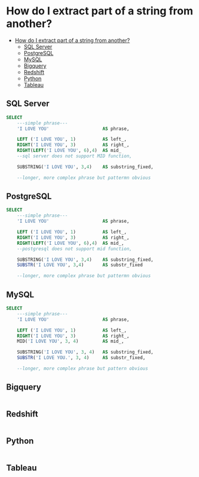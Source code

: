 
# How do I extract part of a string from another?
<!-- TOC -->

- [How do I extract part of a string from another?](#how-do-i-extract-part-of-a-string-from-another)
    - [SQL Server](#sql-server)
    - [PostgreSQL](#postgresql)
    - [MySQL](#mysql)
    - [Bigquery](#bigquery)
    - [Redshift](#redshift)
    - [Python](#python)
    - [Tableau](#tableau)

<!-- /TOC -->

## SQL Server

```sql
SELECT
    ---simple phrase---
    'I LOVE YOU'                    AS phrase,

    LEFT ('I LOVE YOU', 1)          AS left_,
    RIGHT('I LOVE YOU', 3)          AS right_,
    RIGHT(LEFT('I LOVE YOU', 6),4)  AS mid_
    --sql server does not support MID function,

    SUBSTRING('I LOVE YOU', 3,4)    AS substring_fixed,

    --longer, more complex phrase but pattermn obvious

```

## PostgreSQL

```sql
SELECT
    ---simple phrase---
    'I LOVE YOU'                    AS phrase,

    LEFT ('I LOVE YOU', 1)          AS left_,
    RIGHT('I LOVE YOU', 3)          AS right_,
    RIGHT(LEFT('I LOVE YOU', 6),4)  AS mid_,
    --postgresql does not support mid function,

    SUBSTRING('I LOVE YOU', 3,4)    AS substring_fixed,
    SUBSTR('I LOVE YOU', 3,4)       AS substr_fixed

    --longer, more complex phrase but pattermn obvious
```

## MySQL

```sql
SELECT
    ---simple phrase---
    'I LOVE YOU'                    AS phrase,

    LEFT ('I LOVE YOU', 1)          AS left_,
    RIGHT('I LOVE YOU', 3)          AS right_,
    MID('I LOVE YOU', 3, 4)         AS mid_,

    SUBSTRING('I LOVE YOU', 3, 4)   AS substring_fixed,
    SUBSTR('I LOVE YOU.', 3, 4)     AS substr_fixed,

    --longer, more complex phrase but pattern obvious

```

## Bigquery

```sql
```

## Redshift

```sql
```

## Python

```python
```

## Tableau

```text
```
